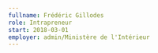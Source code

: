 ```yaml
---
fullname: Frédéric Gillodes
role: Intrapreneur
start: 2018-03-01
employer: admin/Ministère de l'Intérieur
---
```

